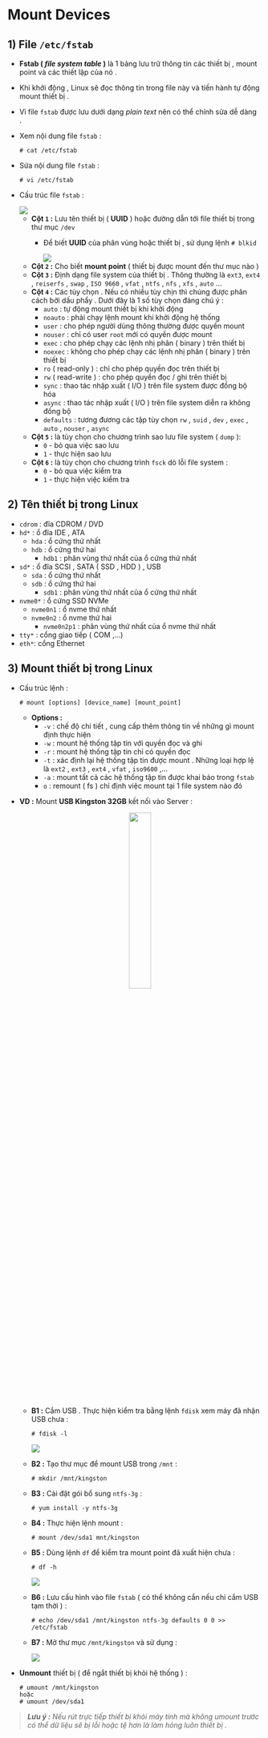 # Mount Devices
## **1) File `/etc/fstab`**
- **Fstab ( *file system table* )** là 1 bảng lưu trữ thông tin các thiết bị , mount point và các thiết lập của nó .
- Khi khởi động , Linux sẽ đọc thông tin trong file này và tiến hành tự động mount thiết bị .
- Vì file `fstab` được lưu dưới dạng *plain text* nên có thể chỉnh sửa dễ dàng .
- Xem nội dung file `fstab` :
    ```
    # cat /etc/fstab
    ```
- Sửa nội dung file `fstab` :
    ```
    # vi /etc/fstab
    ```
- Cấu trúc file `fstab` :

    <img src=https://i.imgur.com/smScdYw.png>

    - **Cột `1` :** Lưu tên thiết bị ( **UUID** ) hoặc đường dẫn tới file thiết bị trong thư mục `/dev`
        - Để biết **UUID** của phân vùng hoặc thiết bị , sử dụng lệnh `# blkid`
        
            <img src=https://i.imgur.com/IUZZAmA.png>
    - **Cột `2` :** Cho biết **mount point** ( thiết bị được mount đến thư mục nào )
    - **Cột `3` :** Định dạng file system của thiết bị . Thông thường là `ext3`, `ext4` , `reiserfs` , `swap` , `ISO 9660` , `vfat` , `ntfs` , `nfs` , `xfs` , `auto` ...
    - **Cột `4` :** Các tùy chọn . Nếu có nhiều tùy chịn thì chúng được phân cách bởi dấu phẩy . Dưới đây là 1 số tùy chọn đáng chú ý :
        - `auto` : tự động mount thiết bị khi khởi động
        - `noauto` : phải chạy lệnh mount khi khởi động hệ thống
        - `user` : cho phép người dùng thông thường được quyền mount
        - `nouser` : chỉ có user `root` mới có quyền được mount
        - `exec` : cho phép chạy các lệnh nhị phân ( binary ) trên thiết bị
        - `noexec` : không cho phép chạy các lệnh nhị phân ( binary ) trên thiết bị
        - `ro` ( read-only ) : chỉ cho phép quyền đọc trên thiết bị
        - `rw` ( read-write ) : cho phép quyền đọc / ghi trên thiết bị 
        - `sync` : thao tác nhập xuất ( I/O ) trên file system được đồng bộ hóa
        - `async` : thao tác nhập xuất ( I/O ) trên file system diễn ra không đồng bộ
        - `defaults` : tương đương các tập tùy chọn `rw` , `suid` , `dev` , `exec` , `auto` , `nouser` , `async`
    - **Cột `5` :** là tùy chọn cho chương trình sao lưu file system ( `dump` ):
        - `0` - bỏ qua việc sao lưu
        - `1` - thực hiện sao lưu
    - **Cột `6` :** là tùy chọn cho chương trình `fsck` dò lỗi file system :
        - `0` - bỏ qua việc kiểm tra
        - `1` - thực hiện việc kiểm tra
## **2) Tên thiết bị trong Linux**
- `cdrom` : đĩa CDROM / DVD
- `hd*` : ổ đĩa IDE , ATA
    - `hda` : ổ cứng thứ nhất
    - `hdb` :	ổ cứng thứ hai
        - `hdb1` : phân vùng thứ nhất của ổ cứng thứ nhất    
- `sd*` : ổ đĩa SCSI , SATA ( SSD , HDD ) , USB
    - `sda` : ổ cứng thứ nhất
    - `sdb` :	ổ cứng thứ hai
        - `sdb1` : phân vùng thứ nhất của ổ cứng thứ nhất
- `nvme0*` : ổ cứng SSD NVMe
    - `nvme0n1` : ổ nvme thứ nhất
    - `nvme0n2` : ổ nvme thứ hai
        - `nvme0n2p1` : phân vùng thứ nhất của ổ nvme thứ nhất
- `tty*` : cổng giao tiếp ( COM ,...)
- `eth*`: cổng Ethernet
## **3) Mount thiết bị trong Linux**
- Cấu trúc lệnh :
    ```
    # mount [options] [device_name] [mount_point]
    ```
    - **Options :**
        - `-v` : chế độ chi tiết , cung cấp thêm thông tin về những gì mount định thực hiện
        - `-w` : mount hệ thống tập tin với quyền đọc và ghi
        - `-r` : mount hệ thống tập tin chỉ có quyền đọc
        - `-t` : xác định lại hệ thống tập tin được mount . Những loại hợp lệ là `ext2` , `ext3` , `ext4` , `vfat` , `iso9600` ,...
        - `-a` : mount tất cả các hệ thống tập tin được khai báo trong `fstab`
        - `o` : remount ( fs ) chỉ định việc mount tại 1 file system nào đó

- **VD :** Mount **USB Kingston 32GB** kết nối vào Server :
    <p align=center><img src=https://i.imgur.com/Tk31gyO.png width=30%></p>

    - **B1 :** Cắm USB . Thực hiện kiểm tra bằng lệnh `fdisk` xem máy đã nhận USB chưa :
        ```
        # fdisk -l
        ```

        <img src=https://i.imgur.com/iFxmL8L.png>
    - **B2 :** Tạo thư mục để mount USB trong `/mnt` :
        ```
        # mkdir /mnt/kingston
        ```
    - **B3 :** Cài đặt gói bổ sung `ntfs-3g` :
        ```
        # yum install -y ntfs-3g
        ```
    - **B4 :** Thực hiện lệnh mount :
        ```
        # mount /dev/sda1 mnt/kingston
        ```
    - **B5 :** Dùng lệnh `df` để kiểm tra mount point đã xuất hiện chưa :
        ```
        # df -h
        ```
        <img src=https://i.imgur.com/s1z8ZBB.png>
    - **B6 :** Lưu cấu hình vào file `fstab` ( có thể không cần nếu chỉ cắm USB tạm thời ) :
        ```
        # echo /dev/sda1 /mnt/kingston ntfs-3g defaults 0 0 >> /etc/fstab
        ```
    - **B7 :** Mở thư mục `/mnt/kingston` và sử dụng :

        <img src=https://i.imgur.com/PM6D8VV.png>

- **Unmount** thiết bị ( để ngắt thiết bị khỏi hệ thống ) :
    ```
    # umount /mnt/kingston
    hoặc
    # umount /dev/sda1
    ```
> ***Lưu ý :** Nếu rút trực tiếp thiết bị khỏi máy tính mà không umount trước có thể dữ liệu sẽ bị lỗi hoặc tệ hơn là làm hỏng luôn thiết bị .*
